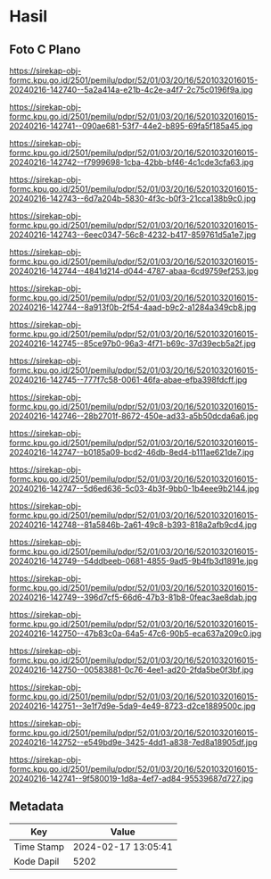 # Hasil

## Foto C Plano

https://sirekap-obj-formc.kpu.go.id/2501/pemilu/pdpr/52/01/03/20/16/5201032016015-20240216-142740--5a2a414a-e21b-4c2e-a4f7-2c75c0196f9a.jpg

https://sirekap-obj-formc.kpu.go.id/2501/pemilu/pdpr/52/01/03/20/16/5201032016015-20240216-142741--090ae681-53f7-44e2-b895-69fa5f185a45.jpg

https://sirekap-obj-formc.kpu.go.id/2501/pemilu/pdpr/52/01/03/20/16/5201032016015-20240216-142742--f7999698-1cba-42bb-bf46-4c1cde3cfa63.jpg

https://sirekap-obj-formc.kpu.go.id/2501/pemilu/pdpr/52/01/03/20/16/5201032016015-20240216-142743--6d7a204b-5830-4f3c-b0f3-21cca138b9c0.jpg

https://sirekap-obj-formc.kpu.go.id/2501/pemilu/pdpr/52/01/03/20/16/5201032016015-20240216-142743--6eec0347-56c8-4232-b417-859761d5a1e7.jpg

https://sirekap-obj-formc.kpu.go.id/2501/pemilu/pdpr/52/01/03/20/16/5201032016015-20240216-142744--4841d214-d044-4787-abaa-6cd9759ef253.jpg

https://sirekap-obj-formc.kpu.go.id/2501/pemilu/pdpr/52/01/03/20/16/5201032016015-20240216-142744--8a913f0b-2f54-4aad-b9c2-a1284a349cb8.jpg

https://sirekap-obj-formc.kpu.go.id/2501/pemilu/pdpr/52/01/03/20/16/5201032016015-20240216-142745--85ce97b0-96a3-4f71-b69c-37d39ecb5a2f.jpg

https://sirekap-obj-formc.kpu.go.id/2501/pemilu/pdpr/52/01/03/20/16/5201032016015-20240216-142745--777f7c58-0061-46fa-abae-efba398fdcff.jpg

https://sirekap-obj-formc.kpu.go.id/2501/pemilu/pdpr/52/01/03/20/16/5201032016015-20240216-142746--28b2701f-8672-450e-ad33-a5b50dcda6a6.jpg

https://sirekap-obj-formc.kpu.go.id/2501/pemilu/pdpr/52/01/03/20/16/5201032016015-20240216-142747--b0185a09-bcd2-46db-8ed4-b111ae621de7.jpg

https://sirekap-obj-formc.kpu.go.id/2501/pemilu/pdpr/52/01/03/20/16/5201032016015-20240216-142747--5d6ed636-5c03-4b3f-9bb0-1b4eee9b2144.jpg

https://sirekap-obj-formc.kpu.go.id/2501/pemilu/pdpr/52/01/03/20/16/5201032016015-20240216-142748--81a5846b-2a61-49c8-b393-818a2afb9cd4.jpg

https://sirekap-obj-formc.kpu.go.id/2501/pemilu/pdpr/52/01/03/20/16/5201032016015-20240216-142749--54ddbeeb-0681-4855-9ad5-9b4fb3d1891e.jpg

https://sirekap-obj-formc.kpu.go.id/2501/pemilu/pdpr/52/01/03/20/16/5201032016015-20240216-142749--396d7cf5-66d6-47b3-81b8-0feac3ae8dab.jpg

https://sirekap-obj-formc.kpu.go.id/2501/pemilu/pdpr/52/01/03/20/16/5201032016015-20240216-142750--47b83c0a-64a5-47c6-90b5-eca637a209c0.jpg

https://sirekap-obj-formc.kpu.go.id/2501/pemilu/pdpr/52/01/03/20/16/5201032016015-20240216-142750--00583881-0c76-4ee1-ad20-2fda5be0f3bf.jpg

https://sirekap-obj-formc.kpu.go.id/2501/pemilu/pdpr/52/01/03/20/16/5201032016015-20240216-142751--3e1f7d9e-5da9-4e49-8723-d2ce1889500c.jpg

https://sirekap-obj-formc.kpu.go.id/2501/pemilu/pdpr/52/01/03/20/16/5201032016015-20240216-142752--e549bd9e-3425-4dd1-a838-7ed8a18905df.jpg

https://sirekap-obj-formc.kpu.go.id/2501/pemilu/pdpr/52/01/03/20/16/5201032016015-20240216-142741--9f580019-1d8a-4ef7-ad84-95539687d727.jpg


## Metadata

| Key        | Value               |
| ---------- | ------------------- |
| Time Stamp | 2024-02-17 13:05:41 |
| Kode Dapil | 5202                |



